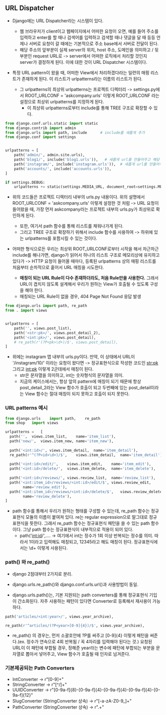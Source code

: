 ## URL Dispatcher
- Django에는 URL Dispatcher라는 시스템이 있다. 
  - 웹 브라우저가 client이고 웹페이지에서 어떠한 요청이 오면, 예를 들어 주소를 입력하고 enter를 할 때나 검색어를 입력하고 검색할 때나 댓글을 달 때 등등 언제나 서버로 요청이 갈 때에는 기본적으로 주소 base에서 
    서버로 전달이 된다.
  - 해당 주소의 앞부분이 실제 server의 위치, host 주소, 도메인을 의미하고 / 뒷부분인 request URL로 -> server에서 어떠한 로직에서 처리할 것인지 server가 결정하게 된다. 이에 대한 것이 URL Dispatcher 시스템이다.

- 특정 URL pattern이 왔을 때, 어떠한 View에서 처리하겠다라는 일련의 매핑 리스트가 존재하게 된다. 이 리스트가 urlpatterns라는 이름의 리스트가 된다.
  - 그 urlpatterns의 최상위 urlpatterns는 프로젝트 디렉터리 -> settings.py에서 ROOT_URLCONF = 'askcompany.urls' 이렇게 ROOT_URLCONF 라는 설정으로 최상위 urlpatterns를 지정하게 된다.
    - 이 최상위 urlpatterns로부터 include를 통해 TREE 구조로 확장할 수 있다.

```python
from django.conf.urls.static import static
from django.contrib import admin
from django.urls import path, include      # include를 새롭게 추가
from django.conf import settings


urlpatterns = [
    path('admin/', admin.site.urls),
    path('blog1/', include('blog1.urls')),   # 새롭게 url를 만들어주고 해당 url은 blog1 앱의 urls.py로 보내주기
    path('instagram/', include('instagram.urls')),  # 새롭게 url를 만들어주고 해당 url은 instagram 앱의 urls.py로 보내주기
    path('accounts/', include('accounts.urls')),
]

if settings.DEBUG:
    urlpatterns += static(settings.MEDIA_URL, document_root=settings.MEDIA_ROOT)
```

- 위의 코드들은 프로젝트 디렉터리 내부의 urls.py 내용이다. 위의 설명에서 ROOT_URLCONF = 'askcompany.urls' 이렇게 설정한 것 처럼 -> URL 요청이 들어왔을 때, 가장 먼저 askcompany라는 프로젝트 내부의 urls.py가 최상위로 확인하게 된다.
  - 또한, 여기서 path 함수를 통해 리스트를 채워나가게 된다. 
  - 그리고 TREE 구조로 확장하기 위해서 include 함수를 사용하여 -> 하위에 있는 urlpatterns를 포함시킬 수 있는 것이다.

- 어떠한 형식으로든 우리는 최상위 ROOT_URLCONF로부터 시작을 해서 차근차근 include를 해나가면, django가 읽어서 하나의 리스트 구조로 메모리상에 유지하고 있다가 -> HTTP 요청이 들어올 때마다, 
  등록된 urlpatterns 상의 매핑 리스트를 처음부터 순차적으로 훝어서 URL 매칭을 시도한다.
  - **매칭이 되는 URL Rule이 다수 존재하더라도, 처음 Rule만을 사용한다.** 그래서 URL이 겹치지 않도록 설계해서 우리가 원하는 View가 호출될 수 있도록 구성을 해야 한다.
  - 매칭되는 URL Rule이 없을 경우, 404 Page Not Found 응답 발생

```python
from django.urls import path, re_path
from . import views


urlpatterns = [
    path('', views.post_list),
    path('<str:pk>/', views.post_detail_2),         
    path('<int:pk>/', views.post_detail),
    # re_path(r'(?P<pk>\d+)/$', views.post_detail),
]

```

- 위에는 instagram 앱 내부의 urls.py이다. 만약, 이 상태에서 URL이 '/instagram/10/' 이라는 요청이 왔다면 -> 정규표현식으로 작성한 코드인 <str:pk> 그리고 <int:pk> 이렇게 2군데에서 매칭이 된다.
  - str은 문자열을 의미하고, int는 숫자형식의 문자열을 의미.
  - 지금의 케이스에서는, 항상 앞의 pattern에 매칭이 되기 때문에 항상 post_detail_2라는 View 함수가 호출이 되고 두번째에 있는 post_detail이라는 View 함수는 절대 매칭이 되지 못하고 호출이 되지 못한다.


### URL patterns 예시
```python
from django.urls	import path,	re_path
from shop	import views

urlpatterns	=	[
  path('',	views.item_list,	name='item_list'),																#	Item 목록
  path('new/',	views.item_new,	name='item_new'),																#	새 Item
  
  path('<int:id>/',	views.item_detail,	name='item_detail'),										#	Item 보기
  re_path(r'^(?P<id>\d+)/$',	views.item_detail,	name='item_detail'),					#	혹은 re_path	활용
  
  path('<int:id>/edit/',	views.item_edit,	name='item_edit'),									#	Item 수정
  path('<int:id>/delete/',	views.item_delete,	name='item_delete'),						#	Item 삭제
  
  path('<int:id>/reviews/',	views.review_list,	name='review_list'),						#	리뷰 목록
  path('<int:item_id>/reviews/<int:id>/edit/$',	views.review_edit,							#	리뷰 수정
        name='review_edit'),
  path('<int:item_id>/reviews/<int:id>/delete/$',	views.review_delete,			    #	리뷰 삭제
        name='review_delete'),
]

```

- path 함수를 통해서 우리가 원하는 형태를 구성할 수 있는데, re_path 함수는 정규표현식 모듈의 이름이 붙여져 있다. re는 regular expression으로 말그대로 정규표현식을 뜻한다. 그래서 re_path 함수는 
  정규표현식 패턴을 쓸 수 있는 path 함수이다. 그냥 path 함수는 정규표현식이 내부적으로 적용이 되어 있다. 
  - path('<int:id>/',.... -> 여기에서 int는 정수가 1회 이상 반복되는 정수를 의미. 따라서 1이라고 입력해도 매칭되고, 12345라고 해도 매칭이 된다. 정규표현식에서는 \d+ 이렇게 사용된다.


### path() 와 re_path() 
- django 2점대부터 2가지로 분리.
- django.urls.re_path()와 django.conf.urls.url()과 사용방법이 동일.

- django.urls.path()는, 기본 지원되는 path converters를 통해 정규표현식 기입이 간소화된다. 자주 사용하는 패턴이 있다면 Converter로 등록해서 재사용이 가능하다.

```python
path('articles/<int:year>/', views.year_archive),

re_path(r'^articles/(?P<year>[0-9]{4})/$', views.year_archive),
```

- re_path() 의 경우는, 먼저 소괄호안에 ?P를 써주고 [0-9]{4} 이렇게 패턴을 써준다.(ex. 정수가 연속으로 4회 반복됨 / 꼭 4자리를 입력해야 된다는 것.) 요청된 URL이 이 패턴에 부합될 경우, 정해준 year라는 변수에 패턴에 부합되는 부분을 문자열로 뽑아서 넣어주고, View 함수가 호출될 때 인자로 넘겨준다.


### 기본제공되는 Path Converters
- IntConverter -> r"[0-9]+"  
- StringConverter -> r"[^/]+"
- UUIDConverter -> r"[0-9a-f]{8}-[0-9a-f]{4}-[0-9a-f]{4}-[0-9a-f]{4}-[0-9a-f]{12}"
- SlugConverter (StringConverter 상속) -> r"[-a-zA-Z0-9_]+"
- PathConverter (StringConverter 상속) -> r".+"
